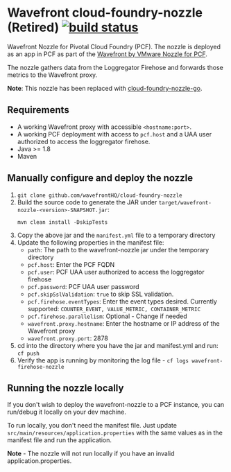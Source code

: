 # Wavefront cloud-foundry-nozzle (Retired) [![build status][ci-img]][ci]
Wavefront Nozzle for Pivotal Cloud Foundry (PCF). The nozzle is deployed as an app in PCF as part of the [Wavefront by VMware Nozzle for PCF](https://network.pivotal.io/products/wavefront-nozzle/).

The nozzle gathers data from the Loggregator Firehose and forwards those metrics to the Wavefront proxy.

**Note**: This nozzle has been replaced with [cloud-foundry-nozzle-go](https://github.com/wavefrontHQ/cloud-foundry-nozzle-go).

## Requirements
* A working Wavefront proxy with accessible `<hostname:port>`.
* A working PCF deployment with access to `pcf.host` and a UAA user authorized to access the loggregator firehose.
* Java >= 1.8
* Maven

## Manually configure and deploy the nozzle

1. `git clone github.com/wavefrontHQ/cloud-foundry-nozzle`
1. Build the source code to generate the JAR under `target/wavefront-nozzle-<version>-SNAPSHOT.jar`:
   ```
   mvn clean install -DskipTests
   ```
1. Copy the above jar and the `manifest.yml` file to a temporary directory
1. Update the following properties in the manifest file:
    * `path`: The path to the wavefront-nozzle jar under the temporary directory
    * `pcf.host`: Enter the PCF FQDN
    * `pcf.user`: PCF UAA user authorized to access the loggregator firehose
    * `pcf.password`: PCF UAA user password
    * `pcf.skipSslValidation`: `true` to skip SSL validation.
    * `pcf.firehose.eventTypes`: Enter the event types desired. Currently supported: `COUNTER_EVENT, VALUE_METRIC, CONTAINER_METRIC`
    * `pcf.firehose.parallelism`: Optional - Change if needed
    * `wavefront.proxy.hostname`: Enter the hostname or IP address of the Wavefront proxy
    * `wavefront.proxy.port`: 2878
1. cd into the directory where you have the jar and manifest.yml and run: `cf push`
1. Verify the app is running by monitoring the log file - `cf logs wavefront-firehose-nozzle`

## Running the nozzle locally
If you don't wish to deploy the wavefront-nozzle to a PCF instance, you can run/debug it locally on your dev machine.

To run locally, you don't need the manifest file. Just update `src/main/resources/application.properties` with the same values as in the manifest file and run the application.

**Note** - The nozzle will not run locally if you have an invalid application.properties.

[ci-img]: https://travis-ci.com/wavefrontHQ/cloud-foundry-nozzle.svg?branch=master
[ci]: https://travis-ci.com/wavefrontHQ/cloud-foundry-nozzle
